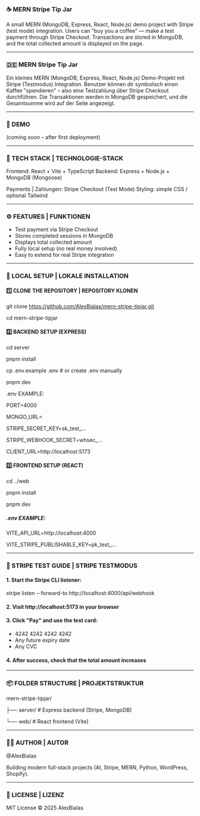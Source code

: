 ### ☕ MERN Stripe Tip Jar

A small MERN (MongoDB, Express, React, Node.js) demo project with Stripe (test mode) integration.
Users can "buy you a coffee" — make a test payment through Stripe Checkout.
Transactions are stored in MongoDB, and the total collected amount is displayed on the page.

---

### 🇩🇪 MERN Stripe Tip Jar

Ein kleines MERN (MongoDB, Express, React, Node.js) Demo-Projekt mit Stripe (Testmodus) Integration.
Benutzer können dir symbolisch einen Kaffee "spendieren" – also eine Testzahlung über Stripe Checkout durchführen.
Die Transaktionen werden in MongoDB gespeichert, und die Gesamtsumme wird auf der Seite angezeigt.

---

### 🚀 DEMO
(coming soon – after first deployment)

---

### 🧩 TECH STACK | TECHNOLOGIE-STACK

Frontend: React + Vite + TypeScript
Backend: Express + Node.js + MongoDB (Mongoose)

Payments | Zahlungen: Stripe Checkout (Test Mode)
Styling: simple CSS / optional Tailwind

---

### ⚙️ FEATURES | FUNKTIONEN

- Test payment via Stripe Checkout
- Stores completed sessions in MongoDB
- Displays total collected amount
- Fully local setup (no real money involved)
- Easy to extend for real Stripe integration

---

### 🧠 LOCAL SETUP | LOKALE INSTALLATION

#### 1️⃣ CLONE THE REPOSITORY | REPOSITORY KLONEN

git clone https://github.com/AlexBialas/mern-stripe-tipjar.git

cd mern-stripe-tipjar

#### 2️⃣ BACKEND SETUP (EXPRESS)

cd server

pnpm install

cp .env.example .env   # or create .env manually

pnpm dev


.env EXAMPLE:

PORT=4000

MONGO_URL=<your MongoDB Atlas connection string>

STRIPE_SECRET_KEY=sk_test_...

STRIPE_WEBHOOK_SECRET=whsec_...

CLIENT_URL=http://localhost:5173


#### 3️⃣ FRONTEND SETUP (REACT)

cd ../web

pnpm install

pnpm dev


##### .env EXAMPLE:

VITE_API_URL=http://localhost:4000

VITE_STRIPE_PUBLISHABLE_KEY=pk_test_...

---

### 🧾 STRIPE TEST GUIDE | STRIPE TESTMODUS

#### 1. Start the Stripe CLI listener:
 
   stripe listen --forward-to http://localhost:4000/api/webhook

#### 2. Visit http://localhost:5173 in your browser

#### 3. Click "Pay" and use the test card:
   - 4242 4242 4242 4242
   - Any future expiry date
   - Any CVC

#### 4. After success, check that the total amount increases

---

### 📦 FOLDER STRUCTURE | PROJEKTSTRUKTUR

mern-stripe-tipjar/

├── server/   # Express backend (Stripe, MongoDB)

└── web/      # React frontend (Vite)

---

### 🧑‍💻 AUTHOR | AUTOR

@AlexBialas

Building modern full-stack projects (AI, Stripe, MERN, Python, WordPress, Shopify).

---

### 🪪 LICENSE | LIZENZ

MIT License © 2025 AlexBialas
